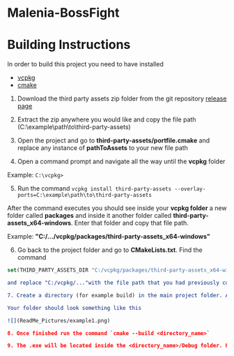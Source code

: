 # Malenia-BossFight 
# Building Instructions

In order to build this project you need to have installed

 - [vcpkg](https://learn.microsoft.com/en-us/vcpkg/get_started/get-started?pivots=shell-powershell) 
 - [cmake](https://cmake.org/download/)

1. Download the third party assets zip folder from the git repository [release page](https://github.com/NunoSilva04/Malenia-BossFight/releases/tag/v1.0)

2. Extract the zip anywhere you would like and copy the file path (C:\example\path\to\third-party-assets)

3. Open the project and go to **third-party-assets/portfile.cmake** and replace any instance of **pathToAssets** to your new file path

4. Open a command prompt and navigate all the way until the **vcpkg** folder 

Example: `C:\vcpkg>`

5. Run the command `vcpkg install third-party-assets --overlay-ports=C:\example\path\to\third-party-assets`

After the command executes you should see inside your **vcpkg folder** a new folder called **packages** and inside it another folder called
**third-party-assets_x64-windows**. Enter that folder and copy that file path.

Example: **"C:/.../vcpkg/packages/third-party-assets_x64-windows"**

6. Go back to the project folder and go to **CMakeLists.txt**. 
Find the command 
```cmake
set(THIRD_PARTY_ASSETS_DIR "C:/vcpkg/packages/third-party-assets_x64-windows") 

and replace "C:/vcpkg/..."with the file path that you had previously copied in step 5

7. Create a directory (for example build) in the main project folder. After that run the command `cmake -B <directory_name>`

Your folder should look something like this 

![](ReadMe_Pictures/example1.png)

8. Once finished run the command `cmake --build <directory_name>`

9. The .exe will be located inside the <directory_name>/Debug folder. For that just navigate all the way until where the .exe is located and run the command bossFight.exe